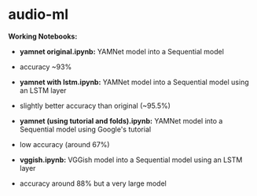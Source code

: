 # audio-ml

**Working Notebooks:**
- **yamnet original.ipynb:** YAMNet model into a Sequential model
-   accuracy ~93% 
- **yamnet with lstm.ipynb:** YAMNet model into a Sequential model using an LSTM layer
-   slightly better accuracy than original (~95.5%)
- **yamnet (using tutorial and folds).ipynb:** YAMNet model into a Sequential model using Google's tutorial
-   low accuracy (around 67%)

- **vggish.ipynb:** VGGish model into a Sequential model using an LSTM layer
-   accuracy around 88% but a very large model
